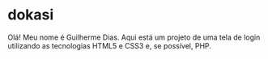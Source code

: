 # dokasi

Olá! Meu nome é Guilherme Dias.
Aqui está um projeto de uma tela de login utilizando
as tecnologias HTML5 e CSS3 e, se possível, PHP. 
